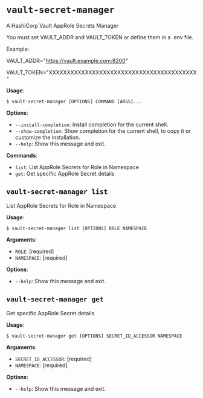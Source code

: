 # `vault-secret-manager`

A HashiCorp Vault AppRole Secrets Manager

You must set VAULT_ADDR and VAULT_TOKEN or define them in a .env file.

Example:

VAULT_ADDR=&quot;https://vault.example.com:8200&quot;

VAULT_TOKEN=&quot;XXXXXXXXXXXXXXXXXXXXXXXXXXXXXXXXXXXXXXXXX&quot;

**Usage**:

```console
$ vault-secret-manager [OPTIONS] COMMAND [ARGS]...
```

**Options**:

* `--install-completion`: Install completion for the current shell.
* `--show-completion`: Show completion for the current shell, to copy it or customize the installation.
* `--help`: Show this message and exit.

**Commands**:

* `list`: List AppRole Secrets for Role in Namespace
* `get`: Get specific AppRole Secret details

## `vault-secret-manager list`

List AppRole Secrets for Role in Namespace

**Usage**:

```console
$ vault-secret-manager list [OPTIONS] ROLE NAMESPACE
```

**Arguments**:

* `ROLE`: [required]
* `NAMESPACE`: [required]

**Options**:

* `--help`: Show this message and exit.

## `vault-secret-manager get`

Get specific AppRole Secret details

**Usage**:

```console
$ vault-secret-manager get [OPTIONS] SECRET_ID_ACCESSOR NAMESPACE
```

**Arguments**:

* `SECRET_ID_ACCESSOR`: [required]
* `NAMESPACE`: [required]

**Options**:

* `--help`: Show this message and exit.
